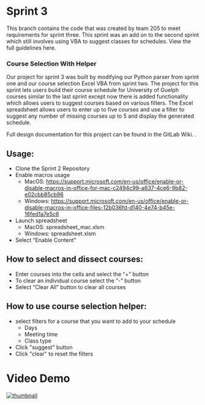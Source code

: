 # Sprint 3
This branch contains the code that was created by team 205 to meet requirements for sprint three. This sprint was an add on to the second sprint which still involves using VBA to suggest classes for schedules. View the full guidelines here.

### Course Selection With Helper
Our project for sprint 3 was built by modifying our Python parser from sprint one and our course selection Excel VBA from sprint two. The project for this sprint lets users build their course schedule for University of Guelph courses similar to the last sprint except now there is added functionality which allows users to suggest courses based on various filters. The Excel spreadsheet allows users to enter up to five courses and use a filter to suggest any number of missing courses up to 5 and display the generated schedule.

Full design documentation for this project can be found in the GitLab Wiki.
.


## Usage:
- Clone the Sprint 2 Repository
- Enable macros usage 
  - MacOS: https://support.microsoft.com/en-us/office/enable-or-disable-macros-in-office-for-mac-c2494c99-a637-4ce6-9b82-e02cbb85cb96 
  - Windows: https://support.microsoft.com/en-us/office/enable-or-disable-macros-in-office-files-12b036fd-d140-4e74-b45e-16fed1a7e5c6 
- Launch spreadsheet 
  - MacOS: spreadsheet_mac.xlsm
  - Windows: spreadsheet.xlsm
- Select “Enable Content”

## How to select and dissect courses:
- Enter courses into the cells and select the “+” button 
- To clear an individual course select the “-” button
- Select “Clear All” button to clear all courses

## How to use course selection helper:
- select filters for a course that you want to add to your schedule 
  - Days
  - Meeting time
  - Class type
- Click "suggest" button
- Click "clear" to reset the filters


# Video Demo
[![thumbnail](https://i.etsystatic.com/10919371/r/il/155a7d/1563938723/il_570xN.1563938723_1rmr.jpg)](https://share.vidyard.com/watch/tNdpDgYqR6ri5FdKE5Avqx?)
